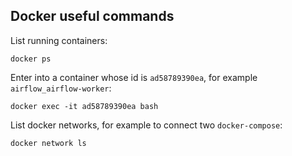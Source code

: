 ## Docker useful commands  

List running containers:   

`docker ps`  

Enter into a container whose id is `ad58789390ea`, for example `airflow_airflow-worker`:   

`docker exec -it ad58789390ea bash`  

List docker networks, for example to connect two `docker-compose`:   

`docker network ls`  